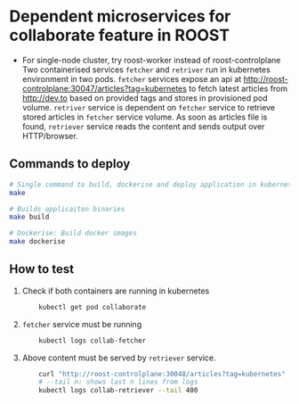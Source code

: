 # Dependent microservices for collaborate feature in ROOST

* For single-node cluster, try roost-worker instead of roost-controlplane
Two containerised services `fetcher` and `retriver` run in kubernetes environment in two pods. `fetcher` services expose an api at <http://roost-controlplane:30047/articles?tag=kubernetes> to fetch latest articles from <http://dev.to> based on provided tags and stores in provisioned pod volume. `retriver` service is dependent on `fetcher` service to retrieve stored articles in `fetcher` service volume. As soon as articles file is found, `retriever` service reads the content and sends output over HTTP/browser.

## Commands to deploy

```bash
# Single command to build, dockerise and deploy application in kubernetes.
make

# Builds applicaiton binaries
make build

# Dockerise: Build docker images
make dockerise
```

## How to test

1. Check if both containers are running in kubernetes

    ```bash
        kubectl get pod collaborate
    ```

2. `fetcher` service must be running

    ```bash
        kubectl logs collab-fetcher
    ```

3. Above content must be served by `retriever` service.

    ```bash
        curl "http://roost-controlplane:30048/articles?tag=kubernetes"
        # --tail n: shows last n lines from logs
        kubectl logs collab-retriever --tail 400
    ```
